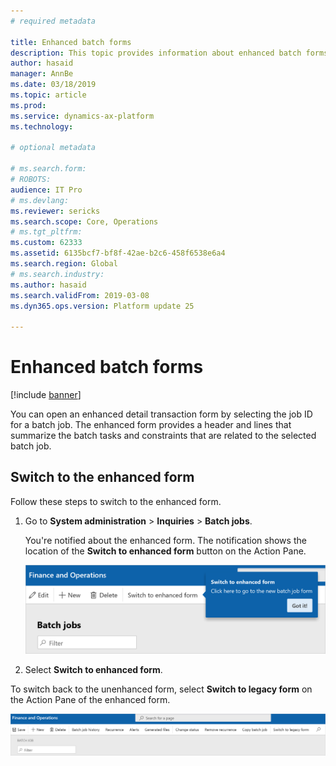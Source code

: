 ```yaml
---
# required metadata

title: Enhanced batch forms
description: This topic provides information about enhanced batch forms.
author: hasaid
manager: AnnBe
ms.date: 03/18/2019
ms.topic: article
ms.prod: 
ms.service: dynamics-ax-platform
ms.technology: 

# optional metadata

# ms.search.form: 
# ROBOTS: 
audience: IT Pro
# ms.devlang: 
ms.reviewer: sericks
ms.search.scope: Core, Operations
# ms.tgt_pltfrm: 
ms.custom: 62333
ms.assetid: 6135bcf7-bf8f-42ae-b2c6-458f6538e6a4
ms.search.region: Global
# ms.search.industry: 
ms.author: hasaid
ms.search.validFrom: 2019-03-08
ms.dyn365.ops.version: Platform update 25

---
```


# Enhanced batch forms

[!include [banner](../includes/banner.md)]


You can open an enhanced detail transaction form by selecting the job ID for a batch job. The enhanced form provides a header and lines that summarize the batch tasks and constraints that are related to the selected batch job.

## Switch to the enhanced form

Follow these steps to switch to the enhanced form. 

1. Go to **System administration** \> **Inquiries** \> **Batch jobs**.

	You're notified about the enhanced form. The notification shows the location of the **Switch to enhanced form** button on the Action Pane.

    ![Switch to enhanced form button](./media/batch-popup.png)

2. Select **Switch to enhanced form**.

To switch back to the unenhanced form, select **Switch to legacy form** on the Action Pane of the enhanced form.

![Switch to legacy form button](./media/enhanced-form.png)
